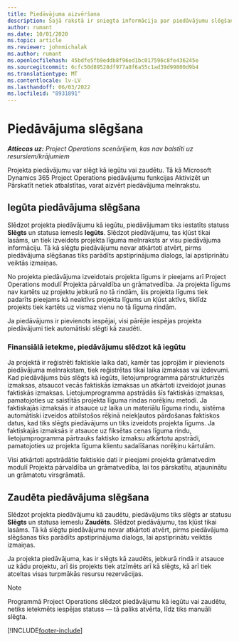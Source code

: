 ```yaml
---
title: Piedāvājuma aizvēršana
description: Šajā rakstā ir sniegta informācija par piedāvājumu slēgšanu programmā Project Operations.
author: rumant
ms.date: 10/01/2020
ms.topic: article
ms.reviewer: johnmichalak
ms.author: rumant
ms.openlocfilehash: 45bdfe5fb9eddb8f96ed1bc017596c8fe436245e
ms.sourcegitcommit: 6cfc50d89528df977a8f6a55c1ad39d99800d9b4
ms.translationtype: MT
ms.contentlocale: lv-LV
ms.lasthandoff: 06/03/2022
ms.locfileid: "8931891"
---
```

# <a name="close-a-quote"></a>Piedāvājuma slēgšana

_**Attiecas uz:** Project Operations scenārijiem, kas nav balstīti uz resursiem/krājumiem_

Projekta piedāvājumu var slēgt kā iegūtu vai zaudētu. Tā kā Microsoft Dynamics 365 Project Operations piedāvājumu funkcijas Aktivizēt un Pārskatīt netiek atbalstītas, varat aizvērt piedāvājuma melnrakstu.

## <a name="close-a-quote-as-won"></a>Iegūta piedāvājuma slēgšana

Slēdzot projekta piedāvājumu kā iegūtu, piedāvājumam tiks iestatīts statuss **Slēgts** un statusa iemesls **Iegūts**. Slēdzot piedāvājumu, tas kļūst tikai lasāms, un tiek izveidots projekta līguma melnraksts ar visu piedāvājuma informāciju. Tā kā slēgtu piedāvājumu nevar atkārtoti atvērt, pirms piedāvājuma slēgšanas tiks parādīts apstiprinājuma dialogs, lai apstiprinātu veiktās izmaiņas.

No projekta piedāvājuma izveidotais projekta līgums ir pieejams arī Project Operations modulī Projekta pārvaldība un grāmatvedība. Ja projekta līgums nav kartēts uz projektu jebkurā no tā rindām, šis projekta līgums tiek padarīts pieejams kā neaktīvs projekta līgums un kļūst aktīvs, tiklīdz projekts tiek kartēts uz vismaz vienu no tā līguma rindām.

Ja piedāvājums ir pievienots iespējai, visi pārējie iespējas projekta piedāvājumi tiek automātiski slēgti kā zaudēti.

### <a name="financial-impact-of-closing-a-quote-as-won"></a>Finansiālā ietekme, piedāvājumu slēdzot kā iegūtu

Ja projektā ir reģistrēti faktiskie laika dati, kamēr tas joprojām ir pievienots piedāvājuma melnrakstam, tiek reģistrētas tikai laika izmaksas vai izdevumi. Kad piedāvājums būs slēgts kā iegūts, lietojumprogramma pārstrukturizēs izmaksas, atsaucot vecās faktiskās izmaksas un atkārtoti izveidojot jaunas faktiskās izmaksas. Lietojumprogramma apstrādās šīs faktiskās izmaksas, pamatojoties uz saistītās projekta līguma rindas norēķinu metodi. Ja faktiskajās izmaksās ir atsauce uz laika un materiālu līguma rindu, sistēma automātiski izveidos atbilstošos rēķinā neiekļautos pārdošanas faktiskos datus, kad tiks slēgts piedāvājums un tiks izveidots projekta līgums. Ja faktiskajās izmaksās ir atsauce uz fiksētas cenas līguma rindu, lietojumprogramma pārtrauks faktisko izmaksu atkārtotu apstrādi, pamatojoties uz projekta līguma klientu sadalīšanas norēķinu kārtulām.

Visi atkārtoti apstrādātie faktiskie dati ir pieejami projekta grāmatvedim modulī Projekta pārvaldība un grāmatvedība, lai tos pārskatītu, atjauninātu un grāmatotu virsgrāmatā. 

## <a name="close-a-quote-as-lost"></a>Zaudēta piedāvājuma slēgšana

Slēdzot projekta piedāvājumu kā zaudētu, piedāvājums tiks slēgts ar statusu **Slēgts** un statusa iemeslu **Zaudēts**. Slēdzot piedāvājumu, tas kļūst tikai lasāms. Tā kā slēgtu piedāvājumu nevar atkārtoti atvērt, pirms piedāvājuma slēgšanas tiks parādīts apstiprinājuma dialogs, lai apstiprinātu veiktās izmaiņas.

Ja projekta piedāvājuma, kas ir slēgts kā zaudēts, jebkurā rindā ir atsauce uz kādu projektu, arī šis projekts tiek atzīmēts arī kā slēgts, kā arī tiek atceltas visas turpmākās resursu rezervācijas.

> [!NOTE]
> Programmā Project Operations slēdzot piedāvājumu kā iegūtu vai zaudētu, netiks ietekmēts iespējas statuss — tā paliks atvērta, līdz tiks manuāli slēgta.


[!INCLUDE[footer-include](../includes/footer-banner.md)]